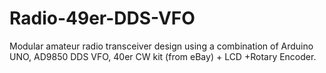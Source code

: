 # Radio-49er-DDS-VFO
Modular amateur radio transceiver design using a combination of Arduino UNO, AD9850 DDS VFO, 40er CW kit (from eBay) + LCD +Rotary Encoder.
